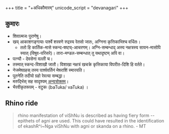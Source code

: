 +++
title = "+अधिकौमारम्"
unicode_script = "devanagari"
+++

## कुमारः
- शिवात्मजः पुराणेषु।
- खय् आकाशगङ्गायाः पार्श्वे शरवणे रुद्रस्य रेतसो जातः, अग्निना कृत्तिकाभिश्च वर्धितः।
  - ततो हि कार्तिक-मासे स्कन्द-षष्ट्य्-आचरणम्। अग्नि-सम्बन्धाद् अस्य नक्षत्रस्य सायन-मासोपि स्यात् (विषुव-परिसरे)। तारा-मण्डल-सम्बन्धात् तु यथादृष्टम् अपि वा।
- पत्न्यौ - देवसेना वल्ली च।
- तस्मात् स्कन्द-विशाखौ जातौ। विशाखा नक्षत्रं खचक्रे कृत्तिकाया विपरीत-दिशि हि वर्तते।
- नेजमेषग्रहस् तस्य पार्श्ववर्तिनं मेषराशिं स्मारयति।
- पूतनेति तदीयो ग्रहो रेवत्या सम्बद्धा।
- मरुर्द्भिस् सह सादृश्यम् [अन्यत्रोक्तम्](../../marutaH/MT_lekhAH/2007-07-25_maruts-as-para-skanda-and-other-elements-of-their-mythology/)।
- भैरवीकृतरूपम् - वटुकः (baTuka/ vaTuka) ।

## Rhino ride
> rhino manifestation of viShNu is described as having fiery form  -- epithets of agni are used. This could have resulted in the identification of ekashR^i~Nga viShNu with agni or skanda on a rhino. - MT